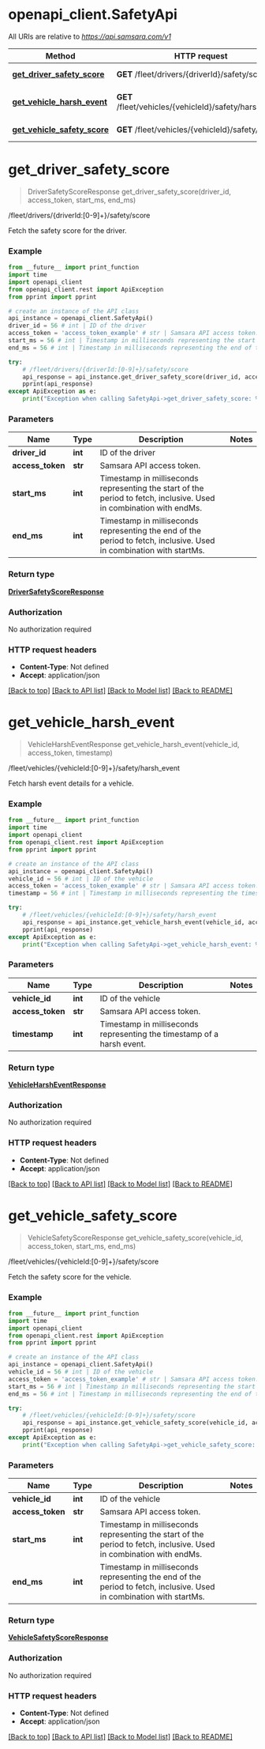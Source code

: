 # openapi_client.SafetyApi

All URIs are relative to *https://api.samsara.com/v1*

Method | HTTP request | Description
------------- | ------------- | -------------
[**get_driver_safety_score**](SafetyApi.md#get_driver_safety_score) | **GET** /fleet/drivers/{driverId}/safety/score | /fleet/drivers/{driverId:[0-9]+}/safety/score
[**get_vehicle_harsh_event**](SafetyApi.md#get_vehicle_harsh_event) | **GET** /fleet/vehicles/{vehicleId}/safety/harsh_event | /fleet/vehicles/{vehicleId:[0-9]+}/safety/harsh_event
[**get_vehicle_safety_score**](SafetyApi.md#get_vehicle_safety_score) | **GET** /fleet/vehicles/{vehicleId}/safety/score | /fleet/vehicles/{vehicleId:[0-9]+}/safety/score


# **get_driver_safety_score**
> DriverSafetyScoreResponse get_driver_safety_score(driver_id, access_token, start_ms, end_ms)

/fleet/drivers/{driverId:[0-9]+}/safety/score

Fetch the safety score for the driver.

### Example

```python
from __future__ import print_function
import time
import openapi_client
from openapi_client.rest import ApiException
from pprint import pprint

# create an instance of the API class
api_instance = openapi_client.SafetyApi()
driver_id = 56 # int | ID of the driver
access_token = 'access_token_example' # str | Samsara API access token.
start_ms = 56 # int | Timestamp in milliseconds representing the start of the period to fetch, inclusive. Used in combination with endMs.
end_ms = 56 # int | Timestamp in milliseconds representing the end of the period to fetch, inclusive. Used in combination with startMs.

try:
    # /fleet/drivers/{driverId:[0-9]+}/safety/score
    api_response = api_instance.get_driver_safety_score(driver_id, access_token, start_ms, end_ms)
    pprint(api_response)
except ApiException as e:
    print("Exception when calling SafetyApi->get_driver_safety_score: %s\n" % e)
```

### Parameters

Name | Type | Description  | Notes
------------- | ------------- | ------------- | -------------
 **driver_id** | **int**| ID of the driver | 
 **access_token** | **str**| Samsara API access token. | 
 **start_ms** | **int**| Timestamp in milliseconds representing the start of the period to fetch, inclusive. Used in combination with endMs. | 
 **end_ms** | **int**| Timestamp in milliseconds representing the end of the period to fetch, inclusive. Used in combination with startMs. | 

### Return type

[**DriverSafetyScoreResponse**](DriverSafetyScoreResponse.md)

### Authorization

No authorization required

### HTTP request headers

 - **Content-Type**: Not defined
 - **Accept**: application/json

[[Back to top]](#) [[Back to API list]](../README.md#documentation-for-api-endpoints) [[Back to Model list]](../README.md#documentation-for-models) [[Back to README]](../README.md)

# **get_vehicle_harsh_event**
> VehicleHarshEventResponse get_vehicle_harsh_event(vehicle_id, access_token, timestamp)

/fleet/vehicles/{vehicleId:[0-9]+}/safety/harsh_event

Fetch harsh event details for a vehicle.

### Example

```python
from __future__ import print_function
import time
import openapi_client
from openapi_client.rest import ApiException
from pprint import pprint

# create an instance of the API class
api_instance = openapi_client.SafetyApi()
vehicle_id = 56 # int | ID of the vehicle
access_token = 'access_token_example' # str | Samsara API access token.
timestamp = 56 # int | Timestamp in milliseconds representing the timestamp of a harsh event.

try:
    # /fleet/vehicles/{vehicleId:[0-9]+}/safety/harsh_event
    api_response = api_instance.get_vehicle_harsh_event(vehicle_id, access_token, timestamp)
    pprint(api_response)
except ApiException as e:
    print("Exception when calling SafetyApi->get_vehicle_harsh_event: %s\n" % e)
```

### Parameters

Name | Type | Description  | Notes
------------- | ------------- | ------------- | -------------
 **vehicle_id** | **int**| ID of the vehicle | 
 **access_token** | **str**| Samsara API access token. | 
 **timestamp** | **int**| Timestamp in milliseconds representing the timestamp of a harsh event. | 

### Return type

[**VehicleHarshEventResponse**](VehicleHarshEventResponse.md)

### Authorization

No authorization required

### HTTP request headers

 - **Content-Type**: Not defined
 - **Accept**: application/json

[[Back to top]](#) [[Back to API list]](../README.md#documentation-for-api-endpoints) [[Back to Model list]](../README.md#documentation-for-models) [[Back to README]](../README.md)

# **get_vehicle_safety_score**
> VehicleSafetyScoreResponse get_vehicle_safety_score(vehicle_id, access_token, start_ms, end_ms)

/fleet/vehicles/{vehicleId:[0-9]+}/safety/score

Fetch the safety score for the vehicle.

### Example

```python
from __future__ import print_function
import time
import openapi_client
from openapi_client.rest import ApiException
from pprint import pprint

# create an instance of the API class
api_instance = openapi_client.SafetyApi()
vehicle_id = 56 # int | ID of the vehicle
access_token = 'access_token_example' # str | Samsara API access token.
start_ms = 56 # int | Timestamp in milliseconds representing the start of the period to fetch, inclusive. Used in combination with endMs.
end_ms = 56 # int | Timestamp in milliseconds representing the end of the period to fetch, inclusive. Used in combination with startMs.

try:
    # /fleet/vehicles/{vehicleId:[0-9]+}/safety/score
    api_response = api_instance.get_vehicle_safety_score(vehicle_id, access_token, start_ms, end_ms)
    pprint(api_response)
except ApiException as e:
    print("Exception when calling SafetyApi->get_vehicle_safety_score: %s\n" % e)
```

### Parameters

Name | Type | Description  | Notes
------------- | ------------- | ------------- | -------------
 **vehicle_id** | **int**| ID of the vehicle | 
 **access_token** | **str**| Samsara API access token. | 
 **start_ms** | **int**| Timestamp in milliseconds representing the start of the period to fetch, inclusive. Used in combination with endMs. | 
 **end_ms** | **int**| Timestamp in milliseconds representing the end of the period to fetch, inclusive. Used in combination with startMs. | 

### Return type

[**VehicleSafetyScoreResponse**](VehicleSafetyScoreResponse.md)

### Authorization

No authorization required

### HTTP request headers

 - **Content-Type**: Not defined
 - **Accept**: application/json

[[Back to top]](#) [[Back to API list]](../README.md#documentation-for-api-endpoints) [[Back to Model list]](../README.md#documentation-for-models) [[Back to README]](../README.md)


